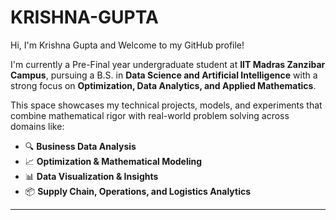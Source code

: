 # KRISHNA-GUPTA

Hi, I'm Krishna Gupta and Welcome to my GitHub profile! 

I'm currently a Pre-Final year undergraduate student at **IIT Madras  Zanzibar Campus**, pursuing a B.S. in **Data Science and Artificial Intelligence** with a strong focus on **Optimization, Data Analytics, and Applied Mathematics**.

This space showcases my technical projects, models, and experiments that combine mathematical rigor with real-world problem solving across domains like:

- 🔍 **Business Data Analysis**
- 📈 **Optimization & Mathematical Modeling**
- 📊 **Data Visualization & Insights**
- 📦 **Supply Chain, Operations, and Logistics Analytics**

---
